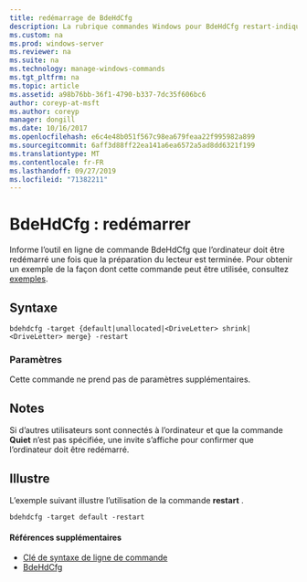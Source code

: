 ```yaml
---
title: redémarrage de BdeHdCfg
description: La rubrique commandes Windows pour BdeHdCfg restart-indique à BdeHdCfg que l’ordinateur doit être redémarré une fois la préparation du lecteur terminée.
ms.custom: na
ms.prod: windows-server
ms.reviewer: na
ms.suite: na
ms.technology: manage-windows-commands
ms.tgt_pltfrm: na
ms.topic: article
ms.assetid: a98b76bb-36f1-4790-b337-7dc35f606bc6
author: coreyp-at-msft
ms.author: coreyp
manager: dongill
ms.date: 10/16/2017
ms.openlocfilehash: e6c4e48b051f567c98ea679feaa22f995982a899
ms.sourcegitcommit: 6aff3d88ff22ea141a6ea6572a5ad8dd6321f199
ms.translationtype: MT
ms.contentlocale: fr-FR
ms.lasthandoff: 09/27/2019
ms.locfileid: "71382211"
---
```

# <a name="bdehdcfg-restart"></a>BdeHdCfg : redémarrer



Informe l’outil en ligne de commande BdeHdCfg que l’ordinateur doit être redémarré une fois que la préparation du lecteur est terminée. Pour obtenir un exemple de la façon dont cette commande peut être utilisée, consultez [exemples](#BKMK_Examples).

## <a name="syntax"></a>Syntaxe

```
bdehdcfg -target {default|unallocated|<DriveLetter> shrink|<DriveLetter> merge} -restart
```

### <a name="parameters"></a>Paramètres

Cette commande ne prend pas de paramètres supplémentaires.

## <a name="remarks"></a>Notes

Si d’autres utilisateurs sont connectés à l’ordinateur et que la commande **Quiet** n’est pas spécifiée, une invite s’affiche pour confirmer que l’ordinateur doit être redémarré.

## <a name="BKMK_Examples"></a>Illustre

L’exemple suivant illustre l’utilisation de la commande **restart** .
```
bdehdcfg -target default -restart
```

#### <a name="additional-references"></a>Références supplémentaires

-   [Clé de syntaxe de ligne de commande](command-line-syntax-key.md)
-   [BdeHdCfg](bdehdcfg.md)